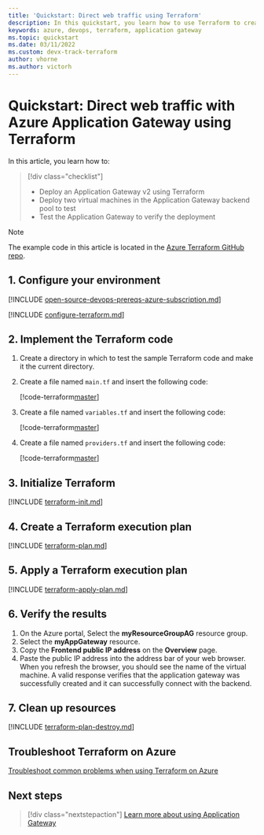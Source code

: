 ```yaml
---
title: 'Quickstart: Direct web traffic using Terraform'
description: In this quickstart, you learn how to use Terraform to create an Azure Application Gateway that directs web traffic to virtual machines in a backend pool.
keywords: azure, devops, terraform, application gateway
ms.topic: quickstart
ms.date: 03/11/2022
ms.custom: devx-track-terraform
author: vhorne
ms.author: victorh
---
```


# Quickstart: Direct web traffic with Azure Application Gateway using Terraform

In this article, you learn how to:

> [!div class="checklist"]
> * Deploy an Application Gateway v2 using Terraform
> * Deploy two virtual machines in the Application Gateway backend pool to test
> * Test the Application Gateway to verify the deployment

> [!NOTE]
> The example code in this article is located in the [Azure Terraform GitHub repo](https://github.com/Azure/terraform/tree/master/quickstart/101-application-gateway).

## 1. Configure your environment

[!INCLUDE [open-source-devops-prereqs-azure-subscription.md](../includes/open-source-devops-prereqs-azure-subscription.md)]

[!INCLUDE [configure-terraform.md](includes/configure-terraform.md)]

## 2. Implement the Terraform code

1. Create a directory in which to test the sample Terraform code and make it the current directory.

1. Create a file named `main.tf` and insert the following code:

    [!code-terraform[master](../../terraform_samples/quickstart/101-application-gateway/main.tf)]

1. Create a file named `variables.tf` and insert the following code:

    [!code-terraform[master](../../terraform_samples/quickstart/101-application-gateway/variables.tf)]
1. Create a file named `providers.tf` and insert the following code:

    [!code-terraform[master](../../terraform_samples/quickstart/101-application-gateway/providers.tf)]

## 3. Initialize Terraform

[!INCLUDE [terraform-init.md](includes/terraform-init.md)]

## 4. Create a Terraform execution plan

[!INCLUDE [terraform-plan.md](includes/terraform-plan.md)]

## 5. Apply a Terraform execution plan

[!INCLUDE [terraform-apply-plan.md](includes/terraform-apply-plan.md)]

## 6. Verify the results

1. On the Azure portal, Select the **myResourceGroupAG** resource group.
1. Select the **myAppGateway** resource.
1. Copy the **Frontend public IP address** on the **Overview** page.
1. Paste the public IP address into the address bar of your web browser. When you refresh the browser, you should see the name of the virtual machine. A valid response verifies that the application gateway was successfully created and it can successfully connect with the backend.

## 7. Clean up resources

[!INCLUDE [terraform-plan-destroy.md](includes/terraform-plan-destroy.md)]

## Troubleshoot Terraform on Azure

[Troubleshoot common problems when using Terraform on Azure](troubleshoot.md)

## Next steps

> [!div class="nextstepaction"]
> [Learn more about using Application Gateway](azure/application-gateway/overview)